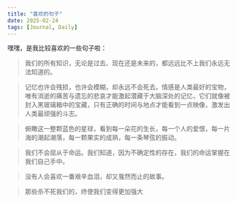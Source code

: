 ```yaml
---
title: "喜欢的句子"
date: 2025-02-24
tags: [Journal, Daily]
---
```


嘿嘿，是我比较喜欢的一些句子啦：

> 我们的所有知识，无论是过去、现在还是未来的，都远远比不上我们永远无法知道的。

<!--more-->

> 记忆也许会残损，也许会模糊，却永远不会死去。情感是人类最好的宝物，唯有消逝的痛苦与遗忘的悲哀才能激起潜藏于大脑深处的记忆，它们就像被封入黑玻璃箱中的宝藏，只有正确的时间与地点才能看到一点映像，激发出人类最顽强的斗志。

> 俯瞰这一整颗蓝色的星球，看到每一朵花的生长，每一个人的爱恨，每一片海的潮起潮落，每一颗果实的成熟，每一条琴弦的振动。

> 我们不会屈从于命运。我们知道，因为不确定性的存在，我们的命运掌握在我们自己手中。

> 没有人会喜欢一番艰辛血泪，却又戛然而止的故事。

> 那些杀不死我们的，终使我们变得更加强大
